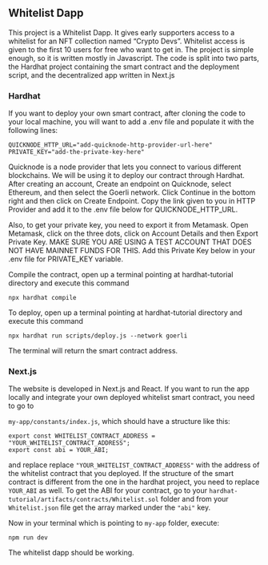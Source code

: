 ## Whitelist Dapp

This project is a Whitelist Dapp. It gives early supporters access to a whitelist for an NFT collection named “Crypto Devs”. Whitelist access is given to the first 10 users for free who want to get in. The project is simple enough, so it is written mostly in Javascript. The code is split into two parts, the Hardhat project containing the smart contract and the deployment script, and the decentralized app written in Next.js

### Hardhat

If you want to deploy your own smart contract, after cloning the code to your local machine, you will want to add a .env file and populate it with the following lines:

```plaintext
QUICKNODE_HTTP_URL="add-quicknode-http-provider-url-here"
PRIVATE_KEY="add-the-private-key-here"
```

Quicknode is a node provider that lets you connect to various different blockchains. We will be using it to deploy our contract through Hardhat. After creating an account, Create an endpoint on Quicknode, select Ethereum, and then select the Goerli network. Click Continue in the bottom right and then click on Create Endpoint. Copy the link given to you in HTTP Provider and add it to the .env file below for QUICKNODE\_HTTP\_URL.

Also, to get your private key, you need to export it from Metamask. Open Metamask, click on the three dots, click on Account Details and then Export Private Key. MAKE SURE YOU ARE USING A TEST ACCOUNT THAT DOES NOT HAVE MAINNET FUNDS FOR THIS. Add this Private Key below in your .env file for PRIVATE\_KEY variable.

Compile the contract, open up a terminal pointing at hardhat-tutorial directory and execute this command

```plaintext
npx hardhat compile
```

To deploy, open up a terminal pointing at hardhat-tutorial directory and execute this command

```plaintext
npx hardhat run scripts/deploy.js --network goerli
```

The terminal will return the smart contract address.

### Next.js

The website is developed in Next.js and React. If you want to run the app locally and integrate your own deployed whitelist smart contract, you need to go to 

`my-app/constants/index.js`, which should have a structure like this:

```plaintext
export const WHITELIST_CONTRACT_ADDRESS = "YOUR_WHITELIST_CONTRACT_ADDRESS";
export const abi = YOUR_ABI;
```

and replace replace `"YOUR_WHITELIST_CONTRACT_ADDRESS"` with the address of the whitelist contract that you deployed. If the structure of the smart contract is different from the one in the hardhat project, you need to replace `YOUR_ABI` as well. To get the ABI for your contract, go to your `hardhat-tutorial/artifacts/contracts/Whitelist.sol` folder and from your `Whitelist.json` file get the array marked under the `"abi"` key.

Now in your terminal which is pointing to `my-app` folder, execute:

```plaintext
npm run dev
```

The whitelist dapp should be working.
